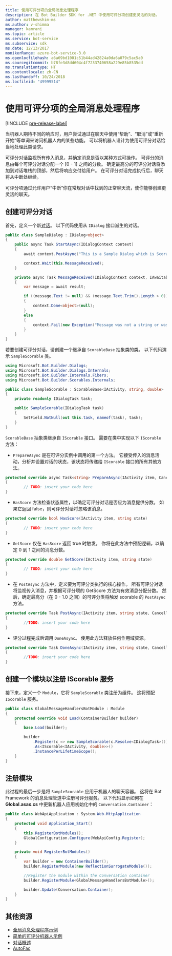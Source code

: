 ```yaml
---
title: 使用可评分项的全局消息处理程序
description: 在 Bot Builder SDK for .NET 中使用可评分项创建更灵活的对话。
author: matthewshim-ms
ms.author: v-shimma
manager: kamrani
ms.topic: article
ms.service: bot-service
ms.subservice: sdk
ms.date: 12/13/2017
monikerRange: azure-bot-service-3.0
ms.openlocfilehash: a6a69bd1001c51b44ad42824a0da6a079c5ac5a0
ms.sourcegitcommit: b78fe3d8dd604c4f7233740658a229e85b8535dd
ms.translationtype: HT
ms.contentlocale: zh-CN
ms.lasthandoff: 10/24/2018
ms.locfileid: "49999514"
---
```

# <a name="global-message-handlers-using-scorables"></a>使用可评分项的全局消息处理程序

[!INCLUDE [pre-release-label](../includes/pre-release-label-v3.md)]

当机器人期待不同的响应时，用户尝试通过在聊天中使用“帮助”、“取消”或“重新开始”等单词来访问机器人内的某些功能。 可以将机器人设计为使用可评分对话恰当地处理此类请求。

可评分对话监视所有传入消息，并确定消息是否以某种方式可操作。 可评分的消息由每个可评分对话分配一个 [0 - 1] 之间的分数。 确定最高分的可评分对话将添加到对话堆栈的顶部，然后将响应交付给用户。 在可评分对话完成执行后，聊天将从中断处继续。

可评分项通过允许用户“中断”你在常规对话中找到的正常聊天流，使你能够创建更灵活的聊天。

## <a name="create-a-scorable-dialog"></a>创建可评分对话

首先，定义一个新[对话](bot-builder-dotnet-dialogs.md)。 以下代码使用从 `IDialog` 接口派生的对话。

```cs
public class SampleDialog : IDialog<object>
{
    public async Task StartAsync(IDialogContext context)
    {
        await context.PostAsync("This is a Sample Dialog which is Scorable. Reply with anything to return to the prior prior dialog.");

        context.Wait(this.MessageReceived);
    }

    private async Task MessageReceived(IDialogContext context, IAwaitable<IMessageActivity> result)
    {
        var message = await result;

        if ((message.Text != null) && (message.Text.Trim().Length > 0))
        {
            context.Done<object>(null);
        }
        else
        {
            context.Fail(new Exception("Message was not a string or was an empty string."));
        }
    }
}
```
若要创建可评分对话，请创建一个继承自 `ScorableBase` 抽象类的类。 以下代码演示 `SampleScorable` 类。

```cs
using Microsoft.Bot.Builder.Dialogs;
using Microsoft.Bot.Builder.Dialogs.Internals;
using Microsoft.Bot.Builder.Internals.Fibers;
using Microsoft.Bot.Builder.Scorables.Internals;

public class SampleScorable : ScorableBase<IActivity, string, double>
{
    private readonly IDialogTask task;

    public SampleScorable(IDialogTask task)
    {
        SetField.NotNull(out this.task, nameof(task), task);
    }
}
```
`ScorableBase` 抽象类继承自 `IScorable` 接口。 需要在类中实现以下 `IScorable` 方法：

- `PrepareAsync` 是在可评分实例中调用的第一个方法。 它接受传入的消息活动，分析并设置对话的状态，该状态将传递给 `IScorable` 接口的所有其他方法。

```cs
protected override async Task<string> PrepareAsync(IActivity item, CancellationToken token)
{
        // TODO: insert your code here
}
```

- `HasScore` 方法检查状态属性，以确定可评分对话是否应为消息提供分数。 如果它返回 false，则可评分对话将忽略该消息。

```cs
protected override bool HasScore(IActivity item, string state)
{
        // TODO: insert your code here
}
```

- `GetScore` 仅在 `HasScore` 返回 true 时触发。 你将在此方法中预配逻辑，以确定 0 到 1 之间的消息分数。

```cs
protected override double GetScore(IActivity item, string state)
{
        // TODO: insert your code here
}
```
- 在 `PostAsync` 方法中，定义要为可评分类执行的核心操作。 所有可评分对话将监视传入消息，并根据可评分项的 GetScore 方法为有效消息分配分数。 然后，确定最高分（在 0 - 1.0 之间）的可评分类将触发 scorable 的 `PostAsync` 方法。

```cs
protected override Task PostAsync(IActivity item, string state, CancellationToken token)
{
        //TODO: insert your code here
}
```

- 评分过程完成后调用 `DoneAsync`。 使用此方法释放任何作用域资源。

```cs
protected override Task DoneAsync(IActivity item, string state, CancellationToken token)
{
        //TODO: insert your code here
}
```

## <a name="create-a-module-to-register-the-iscorable-service"></a>创建一个模块以注册 IScorable 服务

接下来，定义一个 `Module`，它将 `SampleScorable` 类注册为组件。 这将预配 `IScorable` 服务。

```cs
public class GlobalMessageHandlersBotModule : Module
{
    protected override void Load(ContainerBuilder builder)
    {
        base.Load(builder);

        builder
            .Register(c => new SampleScorable(c.Resolve<IDialogTask>()))
            .As<IScorable<IActivity, double>>()
            .InstancePerLifetimeScope();
    }
}
```
## <a name="register-the-module"></a>注册模块  

此过程的最后一步是将 `SampleScorable` 应用于机器人的聊天容器。 这将在 Bot Framework 的消息处理管道中注册可评分服务。 以下代码显示如何在 **Global.asax.cs** 中更新机器人应用初始化中的 `Conversation.Container`：

```cs
public class WebApiApplication : System.Web.HttpApplication
{
    protected void Application_Start()
    {
        this.RegisterBotModules();
        GlobalConfiguration.Configure(WebApiConfig.Register);
    }

    private void RegisterBotModules()
    {
        var builder = new ContainerBuilder();
        builder.RegisterModule(new ReflectionSurrogateModule());

        //Register the module within the Conversation container
        builder.RegisterModule<GlobalMessageHandlersBotModule>();

        builder.Update(Conversation.Container);
    }
}
```

## <a name="additional-resources"></a>其他资源
* [全局消息处理程序示例](https://github.com/Microsoft/BotBuilder-Samples/tree/master/CSharp/core-GlobalMessageHandlers)
* [简单的可评分机器人示例](https://github.com/Microsoft/BotFramework-Samples/tree/master/blog-samples/CSharp/ScorableBotSample)
* [对话概述](bot-builder-dotnet-dialogs.md)
* [AutoFac](https://autofac.org/)
